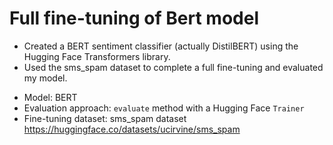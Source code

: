 # Full fine-tuning of Bert model

- Created a BERT sentiment classifier (actually DistilBERT) using the Hugging Face Transformers library.  
- Used the sms_spam dataset to complete a full fine-tuning and evaluated my model.

+ Model: BERT
+ Evaluation approach: `evaluate` method with a Hugging Face `Trainer`
+ Fine-tuning dataset: sms_spam dataset https://huggingface.co/datasets/ucirvine/sms_spam
